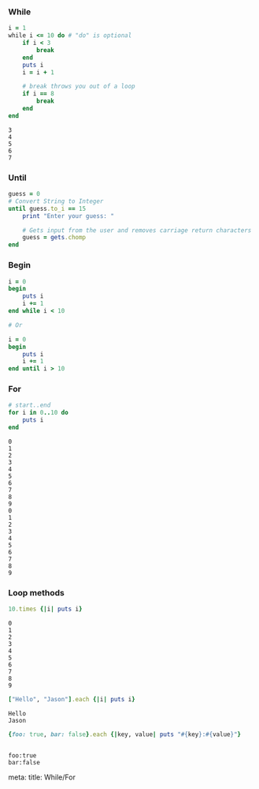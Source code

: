 ### While

```ruby
i = 1
while i <= 10 do # "do" is optional
	if i < 3
		break
	end
	puts i
	i = i + 1

	# break throws you out of a loop
	if i == 8 
		break
	end
end
```
```
3
4
5
6
7
```

### Until 

```ruby
guess = 0
# Convert String to Integer
until guess.to_i == 15
	print "Enter your guess: "

	# Gets input from the user and removes carriage return characters
	guess = gets.chomp
end
```

### Begin
```ruby
i = 0
begin
	puts i
	i += 1
end while i < 10

# Or

i = 0
begin
	puts i
	i += 1
end until i > 10
```

### For

```ruby
# start..end
for i in 0..10 do
	puts i 
end
```
```
0
1
2
3
4
5
6
7
8
9
0
1
2
3
4
5
6
7
8
9
```

### Loop methods

```ruby
10.times {|i| puts i}
```

```
0
1
2
3
4
5
6
7
8
9
```


```ruby
["Hello", "Jason"].each {|i| puts i}
```

```
Hello
Jason
```

```ruby
{foo: true, bar: false}.each {|key, value| puts "#{key}:#{value}"}
```

```

foo:true
bar:false
```

<route lang="yaml">
meta:
  title: While/For
</route>
